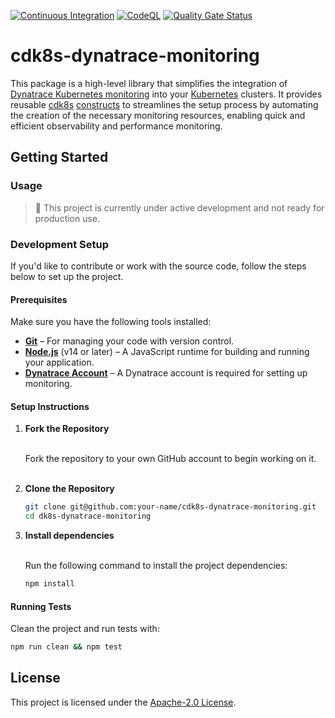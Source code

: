 [![Continuous Integration](https://github.com/mihaly-farkas/cdk8s-dynatrace-monitoring/actions/workflows/continous-integration.yml/badge.svg)](https://github.com/mihaly-farkas/cdk8s-dynatrace-monitoring/actions/workflows/continous-integration.yml)
[![CodeQL](https://github.com/mihaly-farkas/cdk8s-dynatrace-monitoring/actions/workflows/github-code-scanning/codeql/badge.svg)](https://github.com/mihaly-farkas/cdk8s-dynatrace-monitoring/actions/workflows/github-code-scanning/codeql)
[![Quality Gate Status](https://sonarcloud.io/api/project_badges/measure?project=mihaly-farkas_cdk8s-dynatrace-monitoring&metric=alert_status)](https://sonarcloud.io/summary/new_code?id=mihaly-farkas_cdk8s-dynatrace-monitoring)

# cdk8s-dynatrace-monitoring

This package is a high-level library that simplifies the integration of
[Dynatrace Kubernetes monitoring](https://www.dynatrace.com/monitoring/technologies/kubernetes-monitoring/) into your
[Kubernetes](https://kubernetes.io/) clusters.
It provides reusable 
[cdk8s](https://cdk8s.io/)
[constructs](https://cdk8s.io/docs/latest/basics/constructs/)
to streamlines the setup process by automating the creation of the necessary monitoring resources, enabling quick and 
efficient observability and performance monitoring.

## Getting Started

### Usage

> :construction: This project is currently under active development and not ready for production use.

### Development Setup

If you'd like to contribute or work with the source code, follow the steps below to set up the project.

#### Prerequisites

Make sure you have the following tools installed:

- **[Git](https://git-scm.com/)** – For managing your code with version control.
- **[Node.js](https://nodejs.org/)** (v14 or later) – A JavaScript runtime for building and running your application.
- **[Dynatrace Account](https://www.dynatrace.com/signup/)** – A Dynatrace account is required for setting up monitoring.

#### Setup Instructions

1. **Fork the Repository**<br><br>

   Fork the repository to your own GitHub account to begin working on it.<br><br>

2. **Clone the Repository**

   ```bash
   git clone git@github.com:your-name/cdk8s-dynatrace-monitoring.git
   cd dk8s-dynatrace-monitoring
   ```
   
3. **Install dependencies**<br><br>

   Run the following command to install the project dependencies:

   ```bash
   npm install
   ```

#### Running Tests

Clean the project and run tests with:

```bash
npm run clean && npm test
```

## License

This project is licensed under the [Apache-2.0 License](LICENSE).

